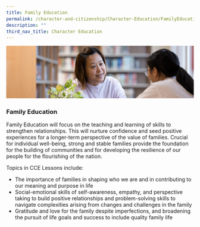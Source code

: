 ```yaml
---
title: Family Education
permalink: /character-and-citizenship/Character-Education/FamilyEducation/permalink/
description: ""
third_nav_title: Character Education
---
```

![](/images/CCE.jpg)

### Family Education


Family Education will focus on the teaching and learning of skills to strengthen relationships. This will nurture confidence and seed positive experiences for a longer-term perspective of the value of families. Crucial for individual well-being, strong and stable families provide the foundation for the building of communities and for developing the resilience of our people for the flourishing of the nation.  
  
Topics in CCE Lessons include:  

*   The importance of families in shaping who we are and in contributing to our meaning and purpose in life
*   Social-emotional skills of self-awareness, empathy, and perspective taking to build positive relationships and problem-solving skills to navigate complexities arising from changes and challenges in the family
*   Gratitude and love for the family despite imperfections, and broadening the pursuit of life goals and success to include quality family life